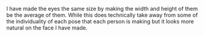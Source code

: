 I have made the eyes the same size by making the width and height of them be the average of them. While this does technically take away from some of the individuality of each pose that each person is making but it looks more natural on the face I have made. 